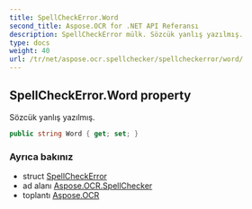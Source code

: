 ```yaml
---
title: SpellCheckError.Word
second_title: Aspose.OCR for .NET API Referansı
description: SpellCheckError mülk. Sözcük yanlış yazılmış.
type: docs
weight: 40
url: /tr/net/aspose.ocr.spellchecker/spellcheckerror/word/
---
```

## SpellCheckError.Word property

Sözcük yanlış yazılmış.

```csharp
public string Word { get; set; }
```

### Ayrıca bakınız

* struct [SpellCheckError](../)
* ad alanı [Aspose.OCR.SpellChecker](../../spellcheckerror/)
* toplantı [Aspose.OCR](../../../)



